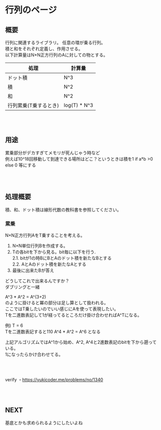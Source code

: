# 行列のページ

## 概要
行列に関連するライブラリ。
任意の環が乗る行列。  
積と和をそれぞれ定義し、作用させる。  
以下計算量はN×N正方行列のAに対しての物とする。  

|  処理  |  計算量  |
| ---- | ---- |
|  ドット積  |  N^3  |
|  積  |  N^2  |
|  和  |  N^2  |
|  行列累乗(T乗するとき)  |  log(T) * N^3  |

<br></br>

## 用途
累乗部分がデカすぎてメモリが死んじゃう時など  
例えば10^18回移動して到達できる場所はどこ？というときは積を1 if a*b >0 else 0
等にする

<br></br>

## 処理概要
積、和、ドット積は線形代数の教科書を参照してください。

### 累乗 
N×N正方行列AをT乗することを考える。  

1. N×N単位行列Bを作成する。  
2. Tの各bitを下から見る。bit毎に以下を行う.  
2.1. bitが1の時BにBとAのドット積を新たなBとする  
2.2. AとAのドット積を新たなAとする  
3. 最後に出来たBが答え

どうしてこれで出来るんですか？  
ダブリングと一緒  

A^3 * A^2 = A^(3+2)  
のように掛けると冪の部分は足し算として扱われる。  
ここではT乗したいのでいい感じにAを使って表現したい。  
Tを二進数表記して1が経ってるところだけ掛け合わせればA^Tになる。

例)
T = 6  
Tを二進数表記すると110
A^4 * A^2 = A^6
となる

上記アルゴリズムではA^1から始め、A^2, A^4と2進数表記のbitを下から遡っている。  
1になったらかけ合わせてる。


<br></br>


verify
・https://yukicoder.me/problems/no/1340


<br></br>
## NEXT
基底とかも求められるようにしたいよね
